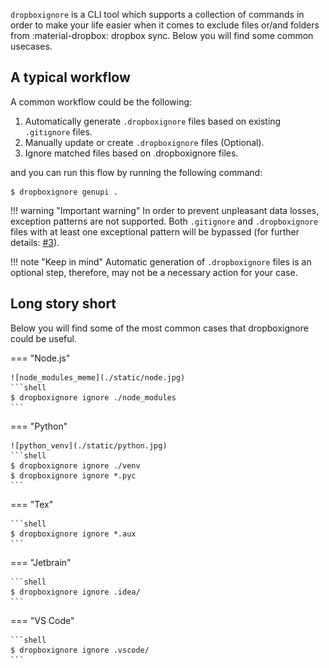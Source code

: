 `dropboxignore` is a CLI tool which supports a collection of commands in order to make your life easier when it comes 
to exclude files or/and folders from :material-dropbox: dropbox sync. Below you will find some common usecases.

## A typical workflow

A common workflow could be the following:

 1. Automatically generate `.dropboxignore` files based on existing `.gitignore` files.
 2. Manually update or create `.dropboxignore` files (Optional).
 3. Ignore matched files based on .dropboxignore files.

and you can run this flow by running the following command:

```shell
$ dropboxignore genupi .
```

!!! warning "Important warning"
    In order to prevent unpleasant data losses, exception patterns are not supported. Both `.gitignore` and 
    `.dropboxignore` files with at least one exceptional pattern will be bypassed (for further details: 
    [#3](https://github.com/sp1thas/dropboxignore/issues/3)).

!!! note "Keep in mind"
    Automatic generation of `.dropboxignore` files is an optional step, therefore, may not be a necessary action for 
    your case.


## Long story short

Below you will find some of the most common cases that dropboxignore could be useful.

=== "Node.js"
    
    ![node_modules_meme](./static/node.jpg)
    ```shell
    $ dropboxignore ignore ./node_modules
    ```

=== "Python"
    
    ![python_venv](./static/python.jpg)
    ```shell
    $ dropboxignore ignore ./venv
    $ dropboxignore ignore *.pyc
    ```

=== "Tex"

    ```shell
    $ dropboxignore ignore *.aux
    ```

=== "Jetbrain"

    ```shell
    $ dropboxignore ignore .idea/
    ```
    
=== "VS Code"

    ```shell
    $ dropboxignore ignore .vscode/
    ```
    